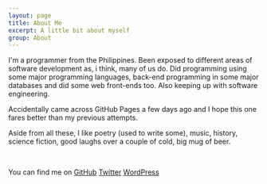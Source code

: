 ```yaml
---
layout: page
title: About Me
excerpt: A little bit about myself
group: About
---
```


I'm a programmer from the Philippines.
Been exposed to different areas of software development as, i think, many of us do.
Did programming using some major programming languages, back-end programming in some major databases and did some web front-ends too.
Also keeping up with software engineering.

Accidentally came across GitHub Pages a few days ago and I hope this one fares better than my previous attempts.

Aside from all these, I like poetry (used to write some), music, history, science fiction, good laughs over a couple of cold, big mug of beer.

<section class="social">
<p>&nbsp;</p>
<p>
You can find me on
<a href="{{ site.author.github }}">GitHub</a>
<a href="{{ site.author.twitter }}">Twitter</a>
<a href="{{ site.author.wordpress }}">WordPress</a>
</p>
</section>
